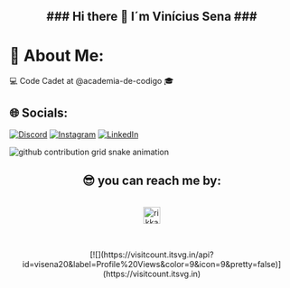 <h2 align="center">    ###   Hi there   👋   I´m Vinícius Sena    ###     </h2>

# 💫 About Me:

💻  Code Cadet at @academia-de-codigo 🎓 

## 🌐 Socials:

[![Discord](https://img.shields.io/badge/Discord-%237289DA.svg?logo=discord&logoColor=white)](htttps://discord.gg/ViniciusSena#9821)
[![Instagram](https://img.shields.io/badge/Instagram-%23E4405F.svg?logo=Instagram&logoColor=white)](https://instagram.com/visenadev) 
[![LinkedIn](https://img.shields.io/badge/LinkedIn-%230077B5.svg?logo=linkedin&logoColor=white)](https://linkedin.com/in/vinisena) 

 <!--
 **vinisbs/vinisbs** is a ✨ _special_ ✨ repository because its `README.md` (this file) appears on your GitHub profile.
--!>


<picture>
  <source media="(prefers-color-scheme: dark)" srcset="https://raw.githubusercontent.com/vinisbs/vinisbs/output/github-contribution-grid-snake-dark.svg">
  <source media="(prefers-color-scheme: light)" srcset="https://raw.githubusercontent.com/vinisbs/vinisbs/output/github-contribution-grid-snake.svg">
  <img alt="github contribution grid snake animation" src="https://raw.githubusercontent.com/vinisbs/vinisbs/output/github-contribution-grid-snake.svg">
</picture>
</picture>

   <h2 align="center"> 😎 you can reach me by:</h2>
    <p align="center">
      <br/>
      <a href="https://www.linkedin.com/in/vinisena/" target="blank"><img align="center"
         src="https://img.shields.io/badge/linkedin-%231DA1F2.svg?style=for-the-badge&logo=linkedin&logoColor=white"
         alt="rikkarth" height="30"/></a>
      <h2 align="center"></h2>   
      <p align="center">
      <br/>  

     [![](https://visitcount.itsvg.in/api?id=visena20&label=Profile%20Views&color=9&icon=9&pretty=false)](https://visitcount.itsvg.in)

   <!--      
  **<p align="center">
  *+        <a href=
  **           "https://github.com/vinisbs/"
  **           >
  **        <img 
  **             src="https://github-readme-stats.vercel.app/api/top-langs/?username=vinisbs&langs_count=6&theme=gruvbox&layout=compact&hide_border=true" 
  **             alt="vinisbs :: Top Langs" 
  **             /></a>
  **</p>
--!>
